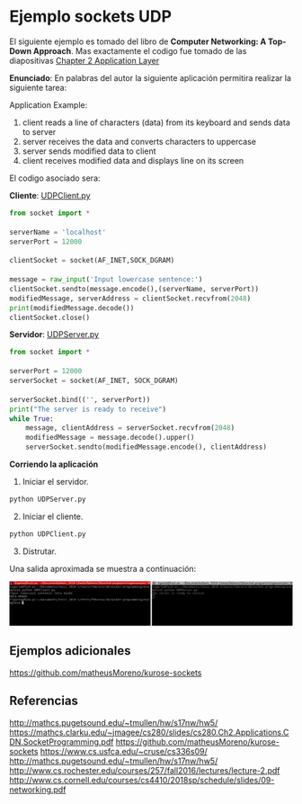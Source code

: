 # Ejemplo sockets UDP #

El siguiente ejemplo es tomado del libro de **Computer Networking: A Top-Down Approach**. Mas exactamente el codigo fue tomado de las diapositivas [Chapter 2 Application Layer](https://mathcs.clarku.edu/~jmagee/cs280/slides/cs280.Ch2.Applications.CDN.SocketProgramming.pdf)

**Enunciado**:
En palabras del autor la siguiente aplicación permitira realizar la siguiente tarea:

Application Example:
1. client reads a line of characters (data) from its keyboard and sends data to server
2. server receives the data and converts characters to uppercase
3. server sends modified data to client
4. client receives modified data and displays line on its screen

El codigo asociado sera:

**Cliente**: [UDPClient.py](UDPClient.py)

```python
from socket import *

serverName = 'localhost'
serverPort = 12000

clientSocket = socket(AF_INET,SOCK_DGRAM)

message = raw_input('Input lowercase sentence:')
clientSocket.sendto(message.encode(),(serverName, serverPort))
modifiedMessage, serverAddress = clientSocket.recvfrom(2048)
print(modifiedMessage.decode())
clientSocket.close()
```

**Servidor**: [UDPServer.py](UDPServer.py)

```python
from socket import *

serverPort = 12000
serverSocket = socket(AF_INET, SOCK_DGRAM)

serverSocket.bind(('', serverPort))
print("The server is ready to receive")
while True:
    message, clientAddress = serverSocket.recvfrom(2048)
    modifiedMessage = message.decode().upper()
    serverSocket.sendto(modifiedMessage.encode(), clientAddress)
```

**Corriendo la aplicación**

1. Iniciar el servidor.

```bash
python UDPServer.py
```

2. Iniciar el cliente.

```bash
python UDPClient.py
```

3. Distrutar.

Una salida aproximada se muestra a continuación:

![example_UDP](example_UDP.png)

## Ejemplos adicionales ##

https://github.com/matheusMoreno/kurose-sockets


## Referencias ##

http://mathcs.pugetsound.edu/~tmullen/hw/s17nw/hw5/
https://mathcs.clarku.edu/~jmagee/cs280/slides/cs280.Ch2.Applications.CDN.SocketProgramming.pdf
https://github.com/matheusMoreno/kurose-sockets
https://www.cs.usfca.edu/~cruse/cs336s09/
http://mathcs.pugetsound.edu/~tmullen/hw/s17nw/hw5/
http://www.cs.rochester.edu/courses/257/fall2016/lectures/lecture-2.pdf
http://www.cs.cornell.edu/courses/cs4410/2018sp/schedule/slides/09-networking.pdf